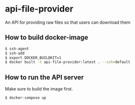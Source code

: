 # api-file-provider

An API for providing raw files so that users can download them

## How to build docker-image
```bash
$ ssh-agent
$ ssh-add
$ export DOCKER_BUILDKIT=1
$ docker built -t api-file-provider:latest . --ssh=default

```

## How to run the API server
Make sure to build the image first.
```bash
$ docker-compose up

```
